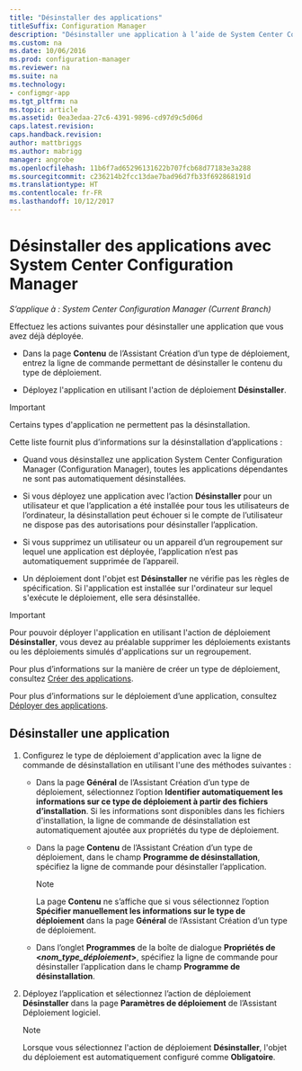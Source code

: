```yaml
---
title: "Désinstaller des applications"
titleSuffix: Configuration Manager
description: "Désinstaller une application à l’aide de System Center Configuration Manager"
ms.custom: na
ms.date: 10/06/2016
ms.prod: configuration-manager
ms.reviewer: na
ms.suite: na
ms.technology:
- configmgr-app
ms.tgt_pltfrm: na
ms.topic: article
ms.assetid: 0ea3edaa-27c6-4391-9896-cd97d9c5d06d
caps.latest.revision: 
caps.handback.revision: 
author: mattbriggs
ms.author: mabrigg
manager: angrobe
ms.openlocfilehash: 11b6f7ad65296131622b707fcb68d77183e3a288
ms.sourcegitcommit: c236214b2fcc13dae7bad96d7fb33f692868191d
ms.translationtype: HT
ms.contentlocale: fr-FR
ms.lasthandoff: 10/12/2017
---
```

# <a name="uninstall-applications-with-system-center-configuration-manager"></a>Désinstaller des applications avec System Center Configuration Manager

*S’applique à : System Center Configuration Manager (Current Branch)*


Effectuez les actions suivantes pour désinstaller une application que vous avez déjà déployée.

-   Dans la page **Contenu** de l’Assistant Création d’un type de déploiement, entrez la ligne de commande permettant de désinstaller le contenu du type de déploiement.  

-   Déployez l'application en utilisant l'action de déploiement **Désinstaller**.  

> [!IMPORTANT]  
> Certains types d'application ne permettent pas la désinstallation.  

 Cette liste fournit plus d’informations sur la désinstallation d’applications :  

-   Quand vous désinstallez une application System Center Configuration Manager (Configuration Manager), toutes les applications dépendantes ne sont pas automatiquement désinstallées.  

-   Si vous déployez une application avec l’action **Désinstaller** pour un utilisateur et que l’application a été installée pour tous les utilisateurs de l’ordinateur, la désinstallation peut échouer si le compte de l’utilisateur ne dispose pas des autorisations pour désinstaller l’application.  

-   Si vous supprimez un utilisateur ou un appareil d’un regroupement sur lequel une application est déployée, l’application n’est pas automatiquement supprimée de l’appareil.  

-   Un déploiement dont l'objet est **Désinstaller** ne vérifie pas les règles de spécification. Si l'application est installée sur l'ordinateur sur lequel s'exécute le déploiement, elle sera désinstallée.  

> [!IMPORTANT]  
> Pour pouvoir déployer l'application en utilisant l'action de déploiement **Désinstaller**, vous devez au préalable supprimer les déploiements existants ou les déploiements simulés d'applications sur un regroupement.  

 Pour plus d’informations sur la manière de créer un type de déploiement, consultez [Créer des applications](../../apps/deploy-use/create-applications.md).  

 Pour plus d’informations sur le déploiement d’une application, consultez [Déployer des applications](../../apps/deploy-use/deploy-applications.md).  

## <a name="uninstall-an-application"></a>Désinstaller une application  

1.  Configurez le type de déploiement d'application avec la ligne de commande de désinstallation en utilisant l'une des méthodes suivantes :  

    -   Dans la page **Général** de l’Assistant Création d’un type de déploiement, sélectionnez l’option **Identifier automatiquement les informations sur ce type de déploiement à partir des fichiers d’installation**. Si les informations sont disponibles dans les fichiers d'installation, la ligne de commande de désinstallation est automatiquement ajoutée aux propriétés du type de déploiement.  

    -   Dans la page **Contenu** de l’Assistant Création d’un type de déploiement, dans le champ **Programme de désinstallation**, spécifiez la ligne de commande pour désinstaller l’application.  

        > [!NOTE]  
        >  La page **Contenu** ne s’affiche que si vous sélectionnez l’option **Spécifier manuellement les informations sur le type de déploiement** dans la page **Général** de l’Assistant Création d’un type de déploiement.  

    -   Dans l’onglet **Programmes** de la boîte de dialogue **Propriétés de <*nom_type_déploiement*>**, spécifiez la ligne de commande pour désinstaller l’application dans le champ **Programme de désinstallation**.  

2.  Déployez l’application et sélectionnez l’action de déploiement **Désinstaller** dans la page **Paramètres de déploiement** de l’Assistant Déploiement logiciel.  

    > [!NOTE]  
    >  Lorsque vous sélectionnez l'action de déploiement **Désinstaller**, l'objet du déploiement est automatiquement configuré comme **Obligatoire**.  
